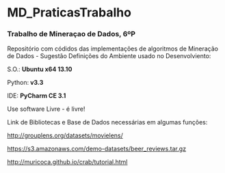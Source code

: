 MD_PraticasTrabalho
===================

<h3>Trabalho de Mineraçao de Dados, 6ºP</h3>

Repositório com códidos das implementações de algoritmos de Mineração de Dados - Sugestão
Definições do Ambiente usado no Desenvolviento:
  
  S.O.: <strong>Ubuntu x64 13.10</strong>
  
  Python:<strong> v3.3</strong>
  
  IDE: <strong>PyCharm CE 3.1</strong>

  Use software Livre - é livre!

Link de Bibliotecas e Base de Dados necessárias em algumas funções:
 
 http://grouplens.org/datasets/movielens/
 
 https://s3.amazonaws.com/demo-datasets/beer_reviews.tar.gz
 
 http://muricoca.github.io/crab/tutorial.html
